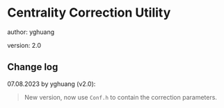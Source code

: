 # Centrality Correction Utility

author: yghuang

version: 2.0

## Change log

07.08.2023 by yghuang (v2.0):

> New version, now use `Conf.h` to contain the correction parameters.